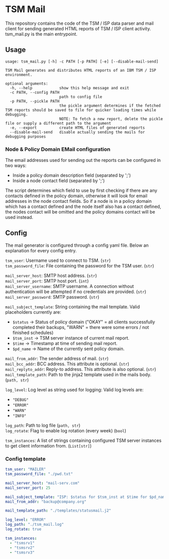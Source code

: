 # TSM Mail

This repository contains the code of the TSM / ISP data parser and mail client for sending generated HTML
reports of TSM / ISP client activity.
tsm_mail.py is the main entrypoint.

## Usage

```
usage: tsm_mail.py [-h] -c PATH [-p PATH] [-e] [--disable-mail-send]

TSM Mail generates and distributes HTML reports of an IBM TSM / ISP environment.

optional arguments:
  -h, --help            show this help message and exit
  -c PATH, --config PATH
                        path to config file
  -p PATH, --pickle PATH
                        the pickle argument determines if the fetched TSM reports should be saved to file for quicker loading times while debugging.
                        NOTE: To fetch a new report, delete the pickle file or supply a different path to the argument
  -e, --export          create HTML files of generated reports
  --disable-mail-send   disable actually sending the mails for debugging purposes
```

### Node & Policy Domain EMail configuration
The email addresses used for sending out the reports can be configured in two ways:
* Inside a policy domain description field (separated by ';')
* Inside a node contact field (separated by ';')

The script determines which field to use by first checking if there are any contacts defined in the policy domain,
otherwise it will look for email addresses in the node contact fields.
So if a node is in a policy domain which has a contact defined and the node itself also has a contact defined,
the nodes contact will be omitted and the policy domains contact will be used instead.

## Config 

The mail generator is configured through a config yaml file.
Below an explanation for every config entry.

`tsm_user`: Username used to connect to TSM. (`str`) \
`tsm_password_file`: File containing the password for the TSM user. (`str`)

`mail_server_host`: SMTP host address. (`str`) \
`mail_server_port`: SMTP host port. (`int`) \
`mail_server_username`: SMTP username. A connection without authentication will be attempted if no credentials are provided.  (`str`) \
`mail_server_password`: SMTP password. (`str`)

`mail_subject_template`: String containing the mail template. Valid placeholders currently are:
 * `$status` &rarr; Status of policy domain ("OKAY" = all clients successfully completed their backups, "WARN" = there were some errors / not finished schedules)
 * `$tsm_inst` &rarr; TSM server instance of current mail report.
 * `$time` &rarr; Timestamp at time of sending mail report.
 * `$pd_name` &rarr; Name of the currently sent policy domain.

`mail_from_addr`: The sender address of mail. (`str`) \
`mail_bcc_addr`: BCC address. This attribute is optional. (`str`) \
`mail_replyto_addr`: Reply-to address. This attribute is also optional. (`str`) \
`mail_template_path`: Path to the jinja2 template used in the mails body. (`path, str`)

`log_level`: Log level as string used for logging: Valid log levels are:
 * `"DEBUG"`
 * `"ERROR"`
 * `"WARN"`
 * `"INFO"`

`log_path`: Path to log file (`path, str`) \
`log_rotate`: Flag to enable log rotation (every week) (`bool`)

`tsm_instances`: A list of strings containing configured TSM server instances to get client information from. (`List[str]`)

### Config template

```yaml
tsm_user: "MAILER"
tsm_password_file: "./pwd.txt"

mail_server_host: "mail-serv.com"
mail_server_port: 25

mail_subject_template: "ISP: $status for $tsm_inst at $time for $pd_name"
mail_from_addr: "backup@company.org"

mail_template_path: "./templates/statusmail.j2"

log_level: "ERROR"
log_path: "./tsm_mail.log"
log_rotate: true

tsm_instances:
  - "tsmsrv1"
  - "tsmsrv2"
  - "tsmsrv3"
```

